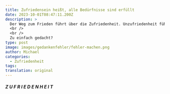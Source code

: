 ```yaml
---
title: Zufriedensein heißt, alle Bedürfnisse sind erfüllt
date: 2023-10-01T08:47:11.200Z
description: >
  Der Weg zum Frieden führt über die Zufriedenheit. Unzufriedenheit führt zu Krieg, egal ob in einer Beziehung, in der Schule, zwischen Ländern oder im Streiten.
  <br />
  <br />
  Zu einfach gedacht?
type: post
image: images/gedankenfehler/fehler-machen.png
author: Michael
categories:
  - Zufriedenheit
tags:
translation: original
---
```


##### Z U F R I E D E N H E I T
